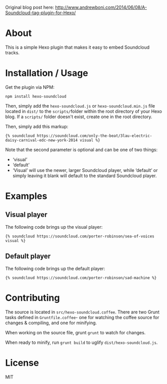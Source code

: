 Original blog post here: http://www.andrewboni.com/2014/06/08/A-Soundcloud-tag-plugin-for-Hexo/

# About
This is a simple Hexo plugin that makes it easy to embed Soundcloud tracks.

# Installation / Usage
Get the plugin via NPM:
```
npm install hexo-soundcloud
```

Then, simply add the `hexo-soundcloud.js` or `hexo-soundcloud.min.js` file located in `dist/` to the `scripts/`folder within the root directory of your Hexo blog. If a `scripts/` folder doesn't exist, create one in the root directory.

Then, simply add this markup:

```
{% soundcloud https://soundcloud.com/only-the-beat/3lau-electric-daisy-carnival-edc-new-york-2014 visual %}
```
Note that the second parameter is optional and can be one of two things:

- ‘visual’
- ‘default’
- ‘Visual’ will use the newer, larger Soundcloud player, while ‘default’ or simply leaving it blank will default to the standard Soundcloud player.

# Examples
## Visual player
The following code brings up the visual player:
```
{% soundcloud https://soundcloud.com/porter-robinson/sea-of-voices visual %}
```

## Default player
The following code brings up the default player:
```
{% soundcloud https://soundcloud.com/porter-robinson/sad-machine %}
```
# Contributing
The source is located in `src/hexo-soundcloud.coffee`. There are two Grunt tasks defined in `Gruntfile.coffee`- one for watching the coffee source for changes & compiling, and one for minifying.

When working on the source file, grunt `grunt` to watch for changes.

When ready to minify, run `grunt build` to uglify `dist/hexo-soundcloud.js`.

# License
MIT
